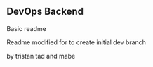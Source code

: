 ## DevOps Backend  

Basic readme

Readme modified for to create initial dev branch

by tristan tad and mabe